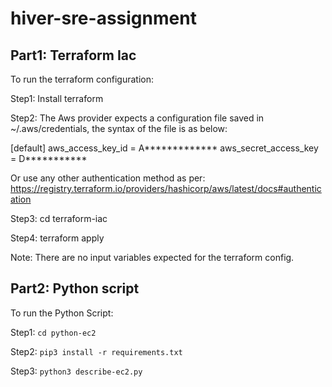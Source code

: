 # hiver-sre-assignment

## Part1: Terraform Iac

To run the terraform configuration:

Step1: Install terraform

Step2: The Aws provider expects a configuration file saved in ~/.aws/credentials, the syntax of the file is as below:

[default]
aws_access_key_id = A*************
aws_secret_access_key = D***********

Or use any other authentication method as per: https://registry.terraform.io/providers/hashicorp/aws/latest/docs#authentication

Step3: cd terraform-iac

Step4: terraform apply

Note: There are no input variables expected for the terraform config.


## Part2: Python script

To run the Python Script:

Step1: `cd python-ec2`

Step2: `pip3 install -r requirements.txt`

Step3: `python3 describe-ec2.py`
